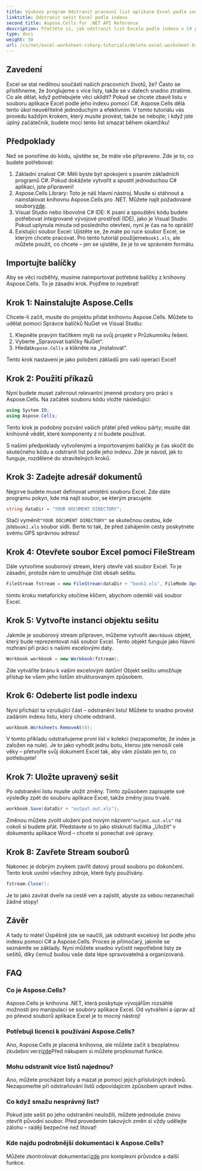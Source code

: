```yaml
---
title: Výukový program Odstranit pracovní list aplikace Excel podle indexu C#
linktitle: Odstranit sešit Excel podle indexu
second_title: Aspose.Cells for .NET API Reference
description: Přečtěte si, jak odstranit list Excelu podle indexu v C# pomocí Aspose.Cells. Chcete-li si zjednodušit správu sešitu, postupujte podle tohoto jednoduchého návodu krok za krokem.
type: docs
weight: 30
url: /cs/net/excel-worksheet-csharp-tutorials/delete-excel-worksheet-by-index-csharp-tutorial/
---
```

## Zavedení

Excel se stal nedílnou součástí našich pracovních životů, že? Často se přistihneme, že žonglujeme s více listy, takže se v datech snadno ztratíme. Co ale dělat, když potřebujete věci uklidit? Pokud se chcete zbavit listu v souboru aplikace Excel podle jeho indexu pomocí C#, Aspose.Cells dělá tento úkol neuvěřitelně jednoduchým a efektivním. V tomto tutoriálu vás provedu každým krokem, který musíte provést, takže se nebojte; i když jste úplný začátečník, budete moci tento list smazat během okamžiku!

## Předpoklady

Než se ponoříme do kódu, ujistěte se, že máte vše připraveno. Zde je to, co budete potřebovat:

1. Základní znalost C#: Měli byste být spokojeni s psaním základních programů C#. Pokud dokážete vytvořit a spustit jednoduchou C# aplikaci, jste připraveni!
2.  Aspose.Cells Library: Toto je náš hlavní nástroj. Musíte si stáhnout a nainstalovat knihovnu Aspose.Cells pro .NET. Můžete najít požadované soubory[zde](https://releases.aspose.com/cells/net/). 
3. Visual Studio nebo libovolné C# IDE: K psaní a spouštění kódu budete potřebovat integrované vývojové prostředí (IDE), jako je Visual Studio. Pokud uplynula minuta od posledního otevření, nyní je čas na to oprášit!
4.  Existující soubor Excel: Ujistěte se, že máte po ruce soubor Excel, se kterým chcete pracovat. Pro tento tutoriál použijeme`book1.xls`, ale můžete použít, co chcete – jen se ujistěte, že je to ve správném formátu.

## Importujte balíčky

Aby se věci rozběhly, musíme naimportovat potřebné balíčky z knihovny Aspose.Cells. To je zásadní krok. Pojďme to rozebrat!

## Krok 1: Nainstalujte Aspose.Cells

Chcete-li začít, musíte do projektu přidat knihovnu Aspose.Cells. Můžete to udělat pomocí Správce balíčků NuGet ve Visual Studiu:

1. Klepněte pravým tlačítkem myši na svůj projekt v Průzkumníku řešení.
2. Vyberte „Spravovat balíčky NuGet“.
3.  Hledat`Aspose.Cells` a klikněte na „Instalovat“.

Tento krok nastavení je jako položení základů pro vaši operaci Excel!

## Krok 2: Použití příkazů

Nyní budete muset zahrnout relevantní jmenné prostory pro práci s Aspose.Cells. Na začátek souboru kódu vložte následující:

```csharp
using System.IO;
using Aspose.Cells;
```

Tento krok je podobný pozvání vašich přátel před velkou párty; musíte dát knihovně vědět, které komponenty z ní budete používat.

S našimi předpoklady vytvořenými a importovanými balíčky je čas skočit do skutečného kódu a odstranit list podle jeho indexu. Zde je návod, jak to funguje, rozdělené do stravitelných kroků.

## Krok 3: Zadejte adresář dokumentů

Nejprve budete muset definovat umístění souboru Excel. Zde dáte programu pokyn, kde má najít soubor, se kterým pracujete.

```csharp
string dataDir = "YOUR DOCUMENT DIRECTORY";
```

 Stačí vyměnit`"YOUR DOCUMENT DIRECTORY"` se skutečnou cestou, kde jste`book1.xls` soubor sídlí. Berte to tak, že před zahájením cesty poskytnete svému GPS správnou adresu!

## Krok 4: Otevřete soubor Excel pomocí FileStream

Dále vytvoříme souborový stream, který otevře váš soubor Excel. To je zásadní, protože nám to umožňuje číst obsah sešitu.

```csharp
FileStream fstream = new FileStream(dataDir + "book1.xls", FileMode.Open);
```

tomto kroku metaforicky otočíme klíčem, abychom odemkli váš soubor Excel. 

## Krok 5: Vytvořte instanci objektu sešitu

 Jakmile je souborový stream připraven, můžeme vytvořit a`Workbook` objekt, který bude reprezentovat náš soubor Excel. Tento objekt funguje jako hlavní rozhraní při práci s našimi excelovými daty.

```csharp
Workbook workbook = new Workbook(fstream);
```

Zde vytváříte bránu k vašim excelovým datům! Objekt sešitu umožňuje přístup ke všem jeho listům strukturovaným způsobem.

## Krok 6: Odeberte list podle indexu

Nyní přichází ta vzrušující část – odstranění listu! Můžete to snadno provést zadáním indexu listu, který chcete odstranit. 

```csharp
workbook.Worksheets.RemoveAt(0);
```

V tomto příkladu odstraňujeme první list v kolekci (nezapomeňte, že index je založen na nule). Je to jako vyhodit jednu botu, kterou jste nenosili celé věky – přetvořte svůj dokument Excel tak, aby vám zůstalo jen to, co potřebujete!

## Krok 7: Uložte upravený sešit

Po odstranění listu musíte uložit změny. Tímto způsobem zapisujete své výsledky zpět do souboru aplikace Excel, takže změny jsou trvalé.

```csharp
workbook.Save(dataDir + "output.out.xls");
```

Změnou můžete zvolit uložení pod novým názvem`"output.out.xls"` na cokoli si budete přát. Představte si to jako stisknutí tlačítka „Uložit“ v dokumentu aplikace Word – chcete si ponechat své úpravy.

## Krok 8: Zavřete Stream souborů

Nakonec je dobrým zvykem zavřít datový proud souboru po dokončení. Tento krok uvolní všechny zdroje, které byly používány.

```csharp
fstream.Close();
```

Je to jako zavírat dveře na cestě ven a zajistit, abyste za sebou nezanechali žádné stopy!

## Závěr

A tady to máte! Úspěšně jste se naučili, jak odstranit excelový list podle jeho indexu pomocí C# a Aspose.Cells. Proces je přímočarý, jakmile se seznámíte se základy. Nyní můžete snadno vyčistit nepotřebné listy ze sešitů, díky čemuž budou vaše data lépe spravovatelná a organizovaná.

## FAQ

### Co je Aspose.Cells?
Aspose.Cells je knihovna .NET, která poskytuje vývojářům rozsáhlé možnosti pro manipulaci se soubory aplikace Excel. Od vytváření a úprav až po převod souborů aplikace Excel je to mocný nástroj!

### Potřebuji licenci k používání Aspose.Cells?
 Ano, Aspose.Cells je placená knihovna, ale můžete začít s bezplatnou zkušební verzí[zde](https://releases.aspose.com/)Před nákupem si můžete prozkoumat funkce.

### Mohu odstranit více listů najednou?
Ano, můžete procházet listy a mazat je pomocí jejich příslušných indexů. Nezapomeňte při odstraňování listů odpovídajícím způsobem upravit index.

### Co když smažu nesprávný list?
Pokud jste sešit po jeho odstranění neuložili, můžete jednoduše znovu otevřít původní soubor. Před provedením takových změn si vždy udělejte zálohu – raději bezpečné než litovat!

### Kde najdu podrobnější dokumentaci k Aspose.Cells?
 Můžete zkontrolovat dokumentaci[zde](https://reference.aspose.com/cells/net/) pro komplexní průvodce a další funkce.